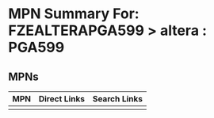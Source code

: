 



# MPN Summary For: FZEALTERAPGA599 > altera : PGA599

## MPNs
  

|MPN|Direct Links|Search Links|
| :--- | :--- | :--- |
||||
